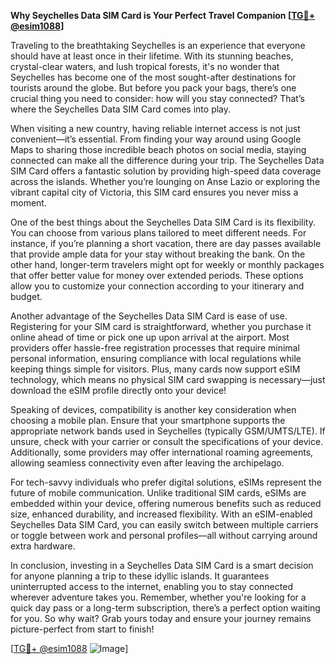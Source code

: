 **Why Seychelles Data SIM Card is Your Perfect Travel Companion [[TG💪+ @esim1088](https://t.me/s/esim1088)]**

Traveling to the breathtaking Seychelles is an experience that everyone should have at least once in their lifetime. With its stunning beaches, crystal-clear waters, and lush tropical forests, it's no wonder that Seychelles has become one of the most sought-after destinations for tourists around the globe. But before you pack your bags, there’s one crucial thing you need to consider: how will you stay connected? That’s where the Seychelles Data SIM Card comes into play.

When visiting a new country, having reliable internet access is not just convenient—it’s essential. From finding your way around using Google Maps to sharing those incredible beach photos on social media, staying connected can make all the difference during your trip. The Seychelles Data SIM Card offers a fantastic solution by providing high-speed data coverage across the islands. Whether you’re lounging on Anse Lazio or exploring the vibrant capital city of Victoria, this SIM card ensures you never miss a moment.

One of the best things about the Seychelles Data SIM Card is its flexibility. You can choose from various plans tailored to meet different needs. For instance, if you’re planning a short vacation, there are day passes available that provide ample data for your stay without breaking the bank. On the other hand, longer-term travelers might opt for weekly or monthly packages that offer better value for money over extended periods. These options allow you to customize your connection according to your itinerary and budget.

Another advantage of the Seychelles Data SIM Card is ease of use. Registering for your SIM card is straightforward, whether you purchase it online ahead of time or pick one up upon arrival at the airport. Most providers offer hassle-free registration processes that require minimal personal information, ensuring compliance with local regulations while keeping things simple for visitors. Plus, many cards now support eSIM technology, which means no physical SIM card swapping is necessary—just download the eSIM profile directly onto your device!

Speaking of devices, compatibility is another key consideration when choosing a mobile plan. Ensure that your smartphone supports the appropriate network bands used in Seychelles (typically GSM/UMTS/LTE). If unsure, check with your carrier or consult the specifications of your device. Additionally, some providers may offer international roaming agreements, allowing seamless connectivity even after leaving the archipelago.

For tech-savvy individuals who prefer digital solutions, eSIMs represent the future of mobile communication. Unlike traditional SIM cards, eSIMs are embedded within your device, offering numerous benefits such as reduced size, enhanced durability, and increased flexibility. With an eSIM-enabled Seychelles Data SIM Card, you can easily switch between multiple carriers or toggle between work and personal profiles—all without carrying around extra hardware.

In conclusion, investing in a Seychelles Data SIM Card is a smart decision for anyone planning a trip to these idyllic islands. It guarantees uninterrupted access to the internet, enabling you to stay connected wherever adventure takes you. Remember, whether you're looking for a quick day pass or a long-term subscription, there’s a perfect option waiting for you. So why wait? Grab yours today and ensure your journey remains picture-perfect from start to finish! 

[[TG💪+ @esim1088](https://t.me/s/esim1088) ![Image](https://i.postimg.cc/Y0z9fWf4/image.png)]